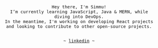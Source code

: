 <!-- Inspiration: https://github.com/Louise-h-aa -->

<p align="center">
   <samp><br>
   Hey there, I'm Simmu!<br>
   I’m currently learning JavaScript, Java & MERN, while diving into DevOps. <br>
   In the meantime, I'm working on developing React projects and looking to contribute to other open-source projects.<br>
   </samp><br>
<p align="center"><samp> ~
   <a href="https://www.linkedin.com/in/sathvik-reddy-padi/">linkedin</a>
   ~ </samp><br><br>  
</p>
</p>
